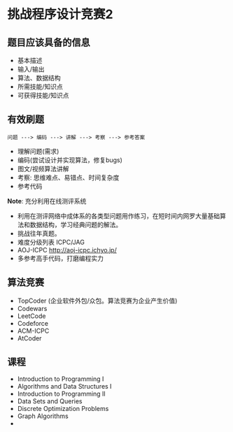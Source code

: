 # 挑战程序设计竞赛2

## 题目应该具备的信息

- 基本描述
- 输入/输出
- 算法、数据结构
- 所需技能/知识点
- 可获得技能/知识点

## 有效刷题

```
问题 ---> 编码 ---> 讲解 ---> 考察 ---> 参考答案
```

- 理解问题(需求)
- 编码(尝试设计并实现算法，修复bugs)
- 图文/视频算法讲解
- 考察: 思维难点、易错点、时间复杂度
- 参考代码

**Note**: 充分利用在线测评系统
- 利用在测评网络中成体系的各类型问题用作练习，在短时间内网罗大量基础算法和数据结构，学习经典问题的解法。
- 挑战往年真题。
- 难度分级列表 ICPC/JAG 
- AOJ-ICPC http://aoj-icpc.ichyo.jp/
- 多参考高手代码，打磨编程实力

## 算法竞赛

- TopCoder (企业软件外包/众包。算法竞赛为企业产生价值)
- Codewars 
- LeetCode 
- Codeforce
- ACM-ICPC 
- AtCoder


## 课程

- Introduction to Programming I
- Algorithms and Data Structures I
- Introduction to Programming II
- Data Sets and Queries
- Discrete Optimization Problems
- Graph Algorithms
- 